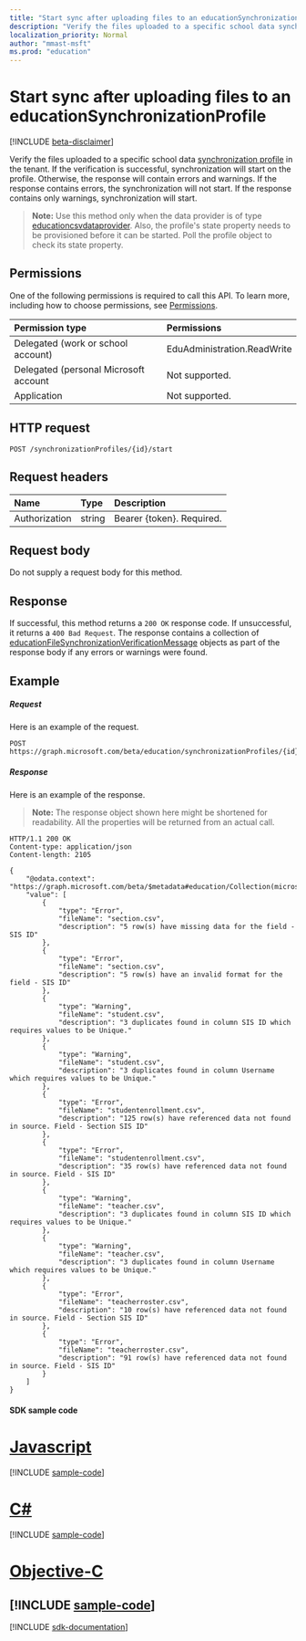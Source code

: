```yaml
---
title: "Start sync after uploading files to an educationSynchronizationProfile"
description: "Verify the files uploaded to a specific school data synchronization profile in the tenant. If the verification is successful, synchronization will start on the profile. Otherwise, the response will contain errors and warnings. If the response contains errors, the synchronization will not start. If the response contains only warnings, synchronization will start."
localization_priority: Normal
author: "mmast-msft"
ms.prod: "education"
---
```


# Start sync after uploading files to an educationSynchronizationProfile

[!INCLUDE [beta-disclaimer](../../includes/beta-disclaimer.md)]

Verify the files uploaded to a specific school data [synchronization profile](../resources/educationsynchronizationprofile.md) in the tenant. If the verification is successful, synchronization will start on the profile. Otherwise, the response will contain errors and warnings. If the response contains errors, the synchronization will not start. If the response contains only warnings, synchronization will start.

> **Note:** Use this method only when the data provider is of type [educationcsvdataprovider](../resources/educationcsvdataprovider.md). Also, the profile's state property needs to be provisioned before it can be started. Poll the profile object to check its state property.

## Permissions
One of the following permissions is required to call this API. To learn more, including how to choose permissions, see [Permissions](/graph/permissions-reference).

| Permission type | Permissions |
|:-----------|:----------|
| Delegated (work or school account) | EduAdministration.ReadWrite |
|Delegated (personal Microsoft account|Not supported.|
|Application|Not supported.|

## HTTP request
<!-- { "blockType": "ignored" } -->
```http
POST /synchronizationProfiles/{id}/start
```

## Request headers
| Name       | Type | Description|
|:-----------|:------|:----------|
| Authorization  | string  | Bearer {token}. Required.  |

## Request body
Do not supply a request body for this method.
## Response
If successful, this method returns a `200 OK` response code. If unsuccessful, it returns a `400 Bad Request`. The response contains a collection of [educationFileSynchronizationVerificationMessage](../resources/educationfilesynchronizationverificationmessage.md) objects as part of the response body if any errors or warnings were found.

## Example
##### Request
Here is an example of the request.
<!-- {
  "blockType": "request",
  "name": "post_educationSynchronizationProfile_start"
}-->
```http
POST https://graph.microsoft.com/beta/education/synchronizationProfiles/{id}/start
```

##### Response
Here is an example of the response. 

>**Note:** The response object shown here might be shortened for readability. All the properties will be returned from an actual call.

<!-- {
  "blockType": "response",
  "truncated": true,
  "@odata.type": "microsoft.graph.educationFileSynchronizationVerificationMessage",
  "isCollection": true
} -->
```http
HTTP/1.1 200 OK
Content-type: application/json
Content-length: 2105

{
    "@odata.context": "https://graph.microsoft.com/beta/$metadata#education/Collection(microsoft.graph.verificationMessage)",
    "value": [
        {
            "type": "Error",
            "fileName": "section.csv",
            "description": "5 row(s) have missing data for the field - SIS ID"
        },
        {
            "type": "Error",
            "fileName": "section.csv",
            "description": "5 row(s) have an invalid format for the field - SIS ID"
        },
        {
            "type": "Warning",
            "fileName": "student.csv",
            "description": "3 duplicates found in column SIS ID which requires values to be Unique."
        },
        {
            "type": "Warning",
            "fileName": "student.csv",
            "description": "3 duplicates found in column Username which requires values to be Unique."
        },
        {
            "type": "Error",
            "fileName": "studentenrollment.csv",
            "description": "125 row(s) have referenced data not found in source. Field - Section SIS ID"
        },
        {
            "type": "Error",
            "fileName": "studentenrollment.csv",
            "description": "35 row(s) have referenced data not found in source. Field - SIS ID"
        },
        {
            "type": "Warning",
            "fileName": "teacher.csv",
            "description": "3 duplicates found in column SIS ID which requires values to be Unique."
        },
        {
            "type": "Warning",
            "fileName": "teacher.csv",
            "description": "3 duplicates found in column Username which requires values to be Unique."
        },
        {
            "type": "Error",
            "fileName": "teacherroster.csv",
            "description": "10 row(s) have referenced data not found in source. Field - Section SIS ID"
        },
        {
            "type": "Error",
            "fileName": "teacherroster.csv",
            "description": "91 row(s) have referenced data not found in source. Field - SIS ID"
        }
    ]
}
```
#### SDK sample code
# [Javascript](#tab/javascript)
[!INCLUDE [sample-code](../includes/post_educationSynchronizationProfile_start-Javascript-snippets.md)]

# [C#](#tab/cs)
[!INCLUDE [sample-code](../includes/post_educationSynchronizationProfile_start-Cs-snippets.md)]

# [Objective-C](#tab/objective-c)
[!INCLUDE [sample-code](../includes/post_educationSynchronizationProfile_start-Objective-C-snippets.md)]
---

[!INCLUDE [sdk-documentation](../includes/snippets_sdk_documentation_link.md)]
<!-- uuid: 8fcb5dbc-d5aa-4681-8e31-b001d5168d79 
2015-10-25 14:57:30 UTC -->
<!-- {
  "type": "#page.annotation",
  "description": "Example",
  "keywords": "",
  "section": "documentation",
  "tocPath": "",
  "suppressions": [
    "Error: /api-reference/beta/api/educationsynchronizationprofile-start.md:\r\n      BookmarkMissing: '[#tab/objective-c](Objective-C)'. Did you mean: #objective-c (score: 4)",
    "Error: /api-reference/beta/api/educationsynchronizationprofile-start.md:\r\n      BookmarkMissing: '[#tab/cs](C#)'. Did you mean: #c (score: 5)",
    "Error: /api-reference/beta/api/educationsynchronizationprofile-start.md:\r\n      BookmarkMissing: '[#tab/javascript](Javascript)'. Did you mean: #javascript (score: 4)"
  ]
}-->
